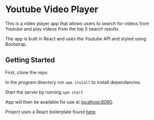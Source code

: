# Youtube Video Player

This is a video player app that allows users to search for videos from Youtube and play videos from the top 5 search results. 

The app is built in React and uses the Youtube API and styled using Bootstrap.

## Getting Started

First, clone the repo.

In the program directory run `npm install` to install dependancies.

Start the server by running `npm start`

App will then be available for use at [localhost:8080](localhost:8080).

Project uses a React boilerplate found [here](https://github.com/StephenGrider/ReactStarter/).